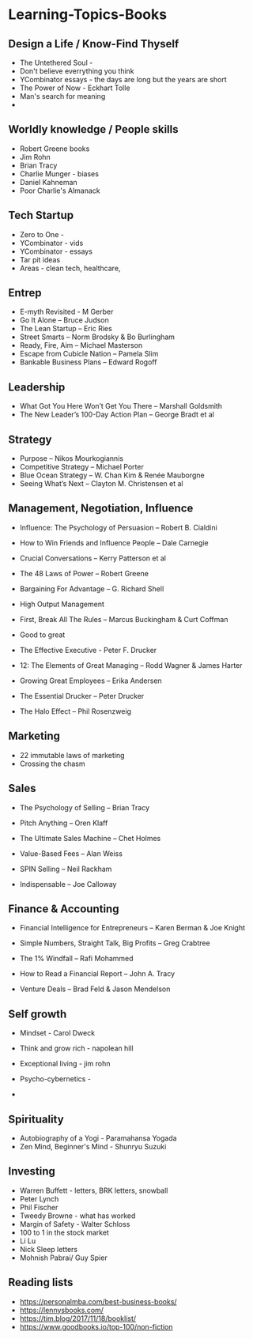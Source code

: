 # Learning-Topics-Books

## Design a Life / Know-Find Thyself
- The Untethered Soul - 
- Don't believe everrything you think
- YCombinator essays - the days are long but the years are short
- The Power of Now - Eckhart Tolle
- Man's search for meaning
- 

## Worldly knowledge / People skills
- Robert Greene books
- Jim Rohn
- Brian Tracy
- Charlie Munger - biases
- Daniel Kahneman
- Poor Charlie's Almanack

## Tech Startup
- Zero to One -
- YCombinator - vids
- YCombinator - essays
- Tar pit ideas
- Areas - clean tech, healthcare, 

## Entrep
- E-myth Revisited - M Gerber
- Go It Alone – Bruce Judson 
- The Lean Startup – Eric Ries
- Street Smarts – Norm Brodsky & Bo Burlingham
- Ready, Fire, Aim – Michael Masterson
- Escape from Cubicle Nation – Pamela Slim
- Bankable Business Plans – Edward Rogoff 

## Leadership
- What Got You Here Won’t Get You There – Marshall Goldsmith
- The New Leader’s 100-Day Action Plan – George Bradt et al

## Strategy
- Purpose – Nikos Mourkogiannis
- Competitive Strategy – Michael Porter
- Blue Ocean Strategy – W. Chan Kim & Renée Mauborgne
- Seeing What’s Next – Clayton M. Christensen et al

## Management, Negotiation, Influence

- Influence: The Psychology of Persuasion – Robert B. Cialdini 
- How to Win Friends and Influence People – Dale Carnegie
- Crucial Conversations – Kerry Patterson et al
- The 48 Laws of Power – Robert Greene

- Bargaining For Advantage – G. Richard Shell 

- High Output Management
- First, Break All The Rules – Marcus Buckingham & Curt Coffman
- Good to great
- The Effective Executive - Peter F. Drucker

- 12: The Elements of Great Managing – Rodd Wagner & James Harter
- Growing Great Employees – Erika Andersen
- The Essential Drucker – Peter Drucker
- The Halo Effect – Phil Rosenzweig 

## Marketing
- 22 immutable laws of marketing
- Crossing the chasm

## Sales

- The Psychology of Selling – Brian Tracy 
- Pitch Anything – Oren Klaff
- The Ultimate Sales Machine – Chet Holmes
- Value-Based Fees – Alan Weiss
- SPIN Selling – Neil Rackham

- Indispensable – Joe Calloway 

## Finance & Accounting

- Financial Intelligence for Entrepreneurs – Karen Berman & Joe Knight 

- Simple Numbers, Straight Talk, Big Profits – Greg Crabtree
- The 1% Windfall – Rafi Mohammed
- How to Read a Financial Report – John A. Tracy
- Venture Deals – Brad Feld & Jason Mendelson


## Self growth
- Mindset - Carol Dweck
- Think and grow rich - napolean hill
- Exceptional living - jim rohn
- Psycho-cybernetics -

- 
## Spirituality
- Autobiography of a Yogi - Paramahansa Yogada
- Zen Mind, Beginner's Mind - Shunryu Suzuki

## Investing
- Warren Buffett - letters, BRK letters, snowball
- Peter Lynch
- Phil Fischer
- Tweedy Browne - what has worked
- Margin of Safety - Walter Schloss
- 100 to 1 in the stock market
- Li Lu
- Nick Sleep letters
- Mohnish Pabrai/ Guy Spier


## Reading lists
- https://personalmba.com/best-business-books/
- https://lennysbooks.com/
- https://tim.blog/2017/11/18/booklist/
- https://www.goodbooks.io/top-100/non-fiction

